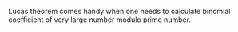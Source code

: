 Lucas theorem comes handy when one needs to calculate binomial coefficient of very large number modulo prime number.
